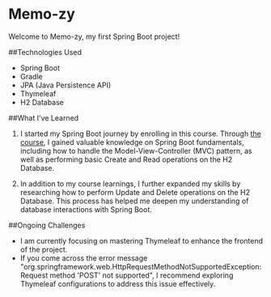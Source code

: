 # Memo-zy
Welcome to Memo-zy, my first Spring Boot project!

##Technologies Used
- Spring Boot
- Gradle
- JPA (Java Persistence API)
- Thymeleaf
- H2 Database

##What I've Learned
1. I started my Spring Boot journey by enrolling in this course. Through [the course](https://www.inflearn.com/course/%EC%8A%A4%ED%94%84%EB%A7%81-%EC%9E%85%EB%AC%B8-%EC%8A%A4%ED%94%84%EB%A7%81%EB%B6%80%ED%8A%B8), I gained valuable knowledge on Spring Boot fundamentals, including how to handle the Model-View-Controller (MVC) pattern, as well as performing basic Create and Read operations on the H2 Database.

2. In addition to my course learnings, I further expanded my skills by researching how to perform Update and Delete operations on the H2 Database. This process has helped me deepen my understanding of database interactions with Spring Boot.

##Ongoing Challenges
- I am currently focusing on mastering Thymeleaf to enhance the frontend of the project.
- If you come across the error message "org.springframework.web.HttpRequestMethodNotSupportedException: Request method 'POST' not supported", I recommend exploring Thymeleaf configurations to address this issue effectively.

